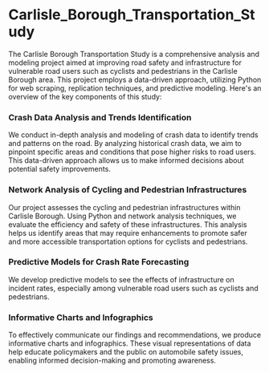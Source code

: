 # Carlisle_Borough_Transportation_Study

The Carlisle Borough Transportation Study is a comprehensive analysis and modeling project aimed at improving road safety and infrastructure for vulnerable road users such as cyclists and pedestrians in the Carlisle Borough area. This project employs a data-driven approach, utilizing Python for web scraping, replication techniques, and predictive modeling. Here's an overview of the key components of this study:

### Crash Data Analysis and Trends Identification

We conduct in-depth analysis and modeling of crash data to identify trends and patterns on the road. By analyzing historical crash data, we aim to pinpoint specific areas and conditions that pose higher risks to road users. This data-driven approach allows us to make informed decisions about potential safety improvements.

### Network Analysis of Cycling and Pedestrian Infrastructures

Our project assesses the cycling and pedestrian infrastructures within Carlisle Borough. Using Python and network analysis techniques, we evaluate the efficiency and safety of these infrastructures. This analysis helps us identify areas that may require enhancements to promote safer and more accessible transportation options for cyclists and pedestrians.

### Predictive Models for Crash Rate Forecasting

We develop predictive models to see the effects of infrastructure on incident rates, especially among vulnerable road users such as cyclists and pedestrians. 

### Informative Charts and Infographics

To effectively communicate our findings and recommendations, we produce informative charts and infographics. These visual representations of data help educate policymakers and the public on automobile safety issues, enabling informed decision-making and promoting awareness.
